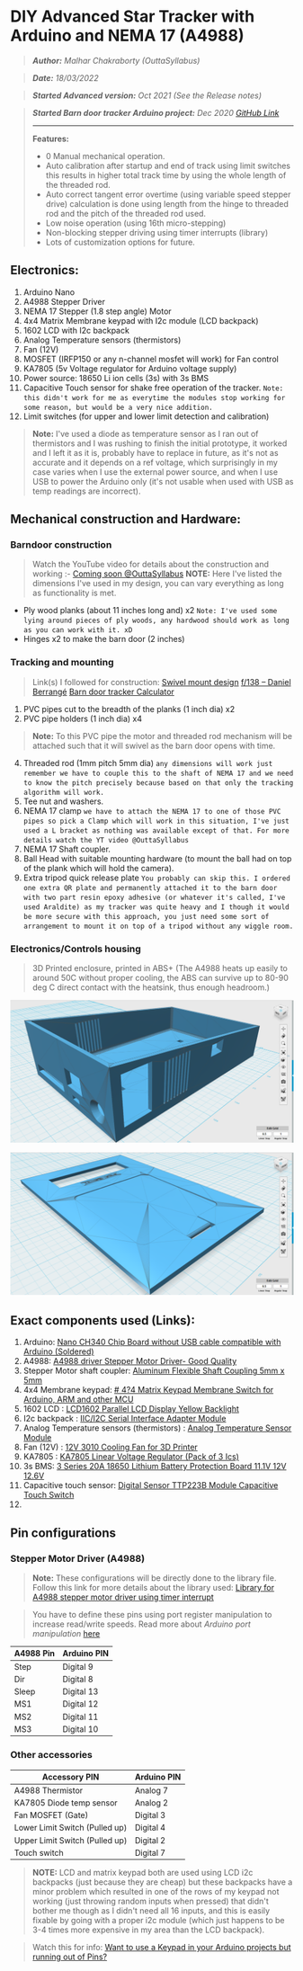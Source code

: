 # DIY Advanced Star Tracker with Arduino and NEMA 17 (A4988)

> ***Author:** Malhar Chakraborty (OuttaSyllabus)*

> ***Date:** 18/03/2022*

> ***Started Advanced version:** Oct 2021 (See the Release notes)*

> ***Started Barn door tracker Arduino project:** *Dec 2020* [GitHub Link](https://github.com/malhar-c/Star-Tracker-ver.-11.x.x)*
> ________
> **Features:**
>  - 0 Manual mechanical operation.
>  - Auto calibration after startup and end of track using limit switches this results in higher total track time by using the whole
> length of the threaded rod.
>  - Auto correct tangent error overtime (using variable speed stepper drive) calculation is done using length from the hinge to threaded rod
> and the pitch of the threaded rod used.
>  - Low noise operation (using 16th micro-stepping)
>  - Non-blocking stepper driving using timer interrupts (library)
>  - Lots of customization options for future.


## Electronics:

 1. Arduino Nano
 2. A4988 Stepper Driver
 3. NEMA 17 Stepper (1.8 step angle) Motor
 4. 4x4 Matrix Membrane keypad with I2c module (LCD backpack)
 5. 1602 LCD with I2c backpack
 6. Analog Temperature sensors (thermistors)
 7. Fan (12V)
 8. MOSFET (IRFP150 or any n-channel mosfet will work) for Fan control
 9. KA7805 (5v Voltage regulator for Arduino voltage supply)
 10. Power source: 18650 Li ion cells (3s) with 3s BMS
 11. Capacitive Touch sensor for shake free operation of the tracker. `Note: this didn't work for me as everytime the modules stop working for some reason, but would be a very nice addition.`
 12. Limit switches (for upper and lower limit detection and calibration)


> **Note:** I've used a diode as temperature sensor as I ran out of thermistors and I was rushing to finish the initial prototype, it worked and I left it as it is, probably have to replace in future, as it's not as accurate and it depends on a ref voltage, which surprisingly in my case varies when I use the external power source, and when I use USB to power the Arduino only (it's not usable when used with USB as temp readings are incorrect).

## Mechanical construction and Hardware:

### Barndoor construction

> Watch the YouTube video for details about the construction and working :- [Coming soon @OuttaSyllabus](https://www.youtube.com/c/OuttaSyllabus)
> **NOTE:** Here I've listed the dimensions I've used in my design, you can vary everything as long as functionality is met.

 - Ply wood planks (about 11 inches long and) x2 `Note: I've used some lying around pieces of ply woods, any hardwood should work as long as you can work with it. xD`
 - Hinges x2 to make the barn door (2 inches)

### Tracking and mounting
> Link(s) I followed for construction:
> [Swivel mount design](https://www.nutsvolts.com/magazine/article/january2015_Wierenga)
> [f/138 – Daniel Berrangé](https://fstop138.berrange.com/2014/01/building-an-barn-door-mount-part-1-arduino-stepper-motor-control/)
> [Barn door tracker Calculator](https://blarg.co.uk/astronomy/barn-door-tracker-calculator)

1. PVC pipes cut to the breadth of the planks (1 inch dia) x2
2. PVC pipe holders (1 inch dia) x4

> **Note:** To this PVC pipe the motor and threaded rod mechanism will be attached such that it will swivel as the barn door opens with time.

4. Threaded rod (1mm pitch 5mm dia) `any dimensions will work just remember we have to couple this to the shaft of NEMA 17 and we need to know the pitch precisely because based on that only the tracking algorithm will work.`
5. Tee nut and washers.
6. NEMA 17 clamp `we have to attach the NEMA 17 to one of those PVC pipes so pick a Clamp which will work in this situation, I've just used a L bracket as nothing was available except of that. For more details watch the YT video @OuttaSyllabus`
7. NEMA 17 Shaft coupler.
8. Ball Head with suitable mounting hardware (to mount the ball had on top of the plank which will hold the camera).
9. Extra tripod quick release plate `You probably can skip this. I ordered one extra QR plate and permanently attached it to the barn door with two part resin epoxy adhesive (or whatever it's called, I've used Araldite) as my tracker was quite heavy and I though it would be more secure with this approach, you just need some sort of arrangement to mount it on top of a tripod without any wiggle room.`

### Electronics/Controls housing

> 3D Printed enclosure, printed in ABS+ (The A4988 heats up easily to around 50C without proper cooling, the ABS can survive up to 80-90 deg C direct contact with the heatsink, thus enough headroom.)

![](images/enclosure_base.png)

![](images/enclosure_lid.png)

## Exact components used (Links):

 1. Arduino: [Nano CH340 Chip Board without USB cable compatible with Arduino (Soldered)](https://robu.in/product/arduino-nano-board-r3-with-ch340-chip-wo-usb-cable-solderedarduino-nano-r3-wo-usb-cable-soldered/)
 2. A4988: [A4988 driver Stepper Motor Driver- Good Quality](https://robu.in/product/a4988-driver-stepper-motor-driver/)
 3. Stepper Motor shaft coupler: [Aluminum Flexible Shaft Coupling 5mm x 5mm](https://robu.in/product/aluminium-flexible-shaft-coupling-5mm-x-5mm/)
 4. 4x4 Membrane keypad: [# 4?4 Matrix Keypad Membrane Switch for Arduino, ARM and other MCU](https://robu.in/product/4x4-matrix-keypad-membrane-switch-arduino-arm-mcu/)
 5. 1602 LCD : [LCD1602 Parallel LCD Display Yellow Backlight](https://robu.in/product/serial-lcd1602-iic-i2c-yellow-backlight/)
 6. I2c backpack : [IIC/I2C Serial Interface Adapter Module](https://robu.in/product/iici2c-serial-interface-adapter-module/)
 7. Analog Temperature sensors (thermistors) : [Analog Temperature Sensor Module](https://robu.in/product/analog-temperature-module/)
 8. Fan (12V) : [12V 3010 Cooling Fan for 3D Printer](https://robu.in/product/12v-3010-cooling-fan-for-3d-printer/)
 9. KA7805 : [KA7805 Linear Voltage Regulator (Pack of 3 Ics)](https://robu.in/product/ka7805-linear-voltage-regulator-pack-of-3-ics/)
 10. 3s BMS: [3 Series 20A 18650 Lithium Battery Protection Board 11.1V 12V 12.6V](https://robu.in/product/3-series-20a-18650-lithium-battery-protection-board-11-1v-12v-12-6v/)
 11. Capacitive touch sensor: [Digital Sensor TTP223B Module Capacitive Touch Switch](https://robu.in/product/digital-sensor-ttp223b-module-capacitive-touch-switch/)
 12.

## Pin configurations

### Stepper Motor Driver (A4988)

> **Note:** These configurations will be directly done to the library file. Follow this link for more details about the library used: [Library for A4988 stepper motor driver using timer interrupt](https://www.programming-electronics-diy.xyz/2017/10/library-for-a4988-stepper-motor-driver.html)

> You have to define these pins using port register manipulation to increase read/write speeds. Read more about *Arduino port manipulation* [here](https://electronoobs.com/eng_arduino_tut130.php)

| A4988 Pin |  Arduino PIN|
|--|--|
| Step | Digital 9 |
| Dir  |  Digital 8  |
| Sleep | Digital 13 |
| MS1 | Digital 12 |
| MS2 | Digital 11 |
| MS3 | Digital 10 |

### Other accessories
| Accessory PIN |  Arduino PIN|
|--|--|
| A4988 Thermistor | Analog 7 |
| KA7805 Diode temp sensor  |  Analog 2  |
| Fan MOSFET (Gate) | Digital 3 |
| Lower Limit Switch (Pulled up) | Digital 4 |
| Upper Limit Switch (Pulled up) | Digital 2 |
| Touch switch | Digital 7 |

> **NOTE:** LCD and matrix keypad both are used using LCD i2c backpacks (just because they are cheap) but these backpacks have a minor problem which resulted in one of the rows of my keypad not working (just throwing random inputs when pressed) that didn't bother me though as I didn't need all 16 inputs, and this is easily fixable by going with a proper i2c module (which just happens to be 3-4 times more expensive in my area than the LCD backpack).

> Watch this for info: [Want to use a Keypad in your Arduino projects but running out of Pins?](https://youtu.be/n9Bq1kHYsJk)
